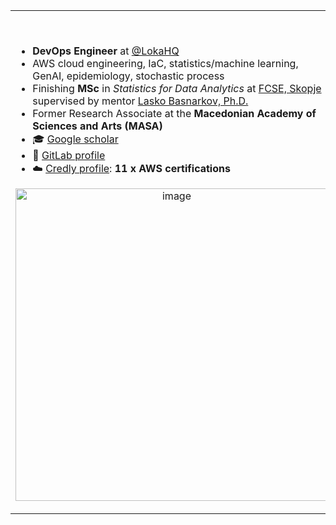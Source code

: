 <table width="100%"> 
  <tr>
  <td width="50%">

&nbsp;<p align="center">
    <ul>
      <li> <b> DevOps Engineer</b> at <a href="https://github.com/LokaHQ">@LokaHQ</a> </li> 
      <li> AWS cloud engineering, IaC, statistics/machine learning, GenAI, epidemiology, stochastic process </li> 
    <li> Finishing <b>MSc</b> in <i>Statistics for Data Analytics</i> at <a href="https://www.finki.ukim.mk/en">FCSE, Skopje</a> supervised by mentor <a href="https://scholar.google.com/citations?hl=en&user=rE6vD68AAAAJ">Lasko Basnarkov, Ph.D.</a> </li>
    <li> Former Research Associate at the <b>Macedonian Academy of Sciences and Arts (MASA)</b> </li>
    <li> 🎓 [Google scholar](https://scholar.google.com/citations?user=OIC1DB0AAAAJ&hl=en&oi=ao) </li>
    <li> 🐙 [GitLab profile](https://gitlab.com/zelenkastiot)</li>
    <li> ☁️ [Credly profile](https://www.credly.com/users/kiril-zelenkovski): <b>11 x AWS certifications</b> 
    </ul>
  <p align="center">
  <img width="500" alt="image" src="https://github.com/user-attachments/assets/270f7106-5b38-4b80-897b-59670d3b33fa">  
  </p>
  </p>
  </td>
    
    
  <td width="50%">


&nbsp; <br> [![Spotify](https://zelenkastiot.vercel.app/api/spotify?background_color=0b0d0a&border_color=ffffff)](https://open.spotify.com/user/31i6q3pm3mzg3zqw6ibtnv4bhr2y)
  
  <br> 
 
<!--   <p align="center">
  <img src="https://github.com/devicons/devicon/blob/master/icons/python/python-original-wordmark.svg" title="Python" **alt="Python" width="40" height="40"/>
  <img alt="R" width="40" height="40" src="https://github.com/devicons/devicon/blob/master/icons/r/r-plain.svg" /> 
  <img alt="Matlab" width="40" height="40" src="https://raw.githubusercontent.com/github/explore/80688e429a7d4ef2fca1e82350fe8e3517d3494d/topics/matlab/matlab.png" /> 
  <img src="https://github.com/devicons/devicon/blob/master/icons/git/git-original-wordmark.svg" title="Git" **alt="Git" width="40" height="40"/>
  <img src="https://github.com/devicons/devicon/blob/master/icons/docker/docker-original-wordmark.svg" title="Docker" width="40" height="40"/>
  <img src="https://github.com/devicons/devicon/blob/master/icons/pandas/pandas-original-wordmark.svg" title="Pandas" **alt="Pandas" width="40" height="40"/>
  <img src="https://github.com/devicons/devicon/blob/master/icons/numpy/numpy-original-wordmark.svg" title="Numpy" **alt="Numpy" width="40" height="40"/>
  <img src="https://github.com/devicons/devicon/blob/master/icons/latex/latex-original.svg" title="LaTeX" **alt="latex" width="40" height="40"/> -->
  </p>
</td>
</table>



